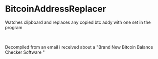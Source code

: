 # BitcoinAddressReplacer
Watches clipboard and replaces any copied btc addy with one set in the program

<br>
<br>
Decompiled from an email i received about a "Brand New Bitcoin Balance Checker Software "
<br>
